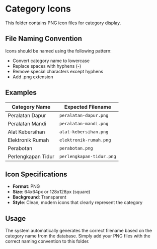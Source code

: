 # Category Icons

This folder contains PNG icon files for category display.

## File Naming Convention

Icons should be named using the following pattern:
- Convert category name to lowercase
- Replace spaces with hyphens (-)
- Remove special characters except hyphens
- Add .png extension

## Examples

| Category Name | Expected Filename |
|---------------|------------------|
| Peralatan Dapur | `peralatan-dapur.png` |
| Peralatan Mandi | `peralatan-mandi.png` |
| Alat Kebersihan | `alat-kebersihan.png` |
| Elektronik Rumah | `elektronik-rumah.png` |
| Perabotan | `perabotan.png` |
| Perlengkapan Tidur | `perlengkapan-tidur.png` |

## Icon Specifications

- **Format**: PNG
- **Size**: 64x64px or 128x128px (square)
- **Background**: Transparent
- **Style**: Clean, modern icons that clearly represent the category

## Usage

The system automatically generates the correct filename based on the category name from the database. Simply add your PNG files with the correct naming convention to this folder.
